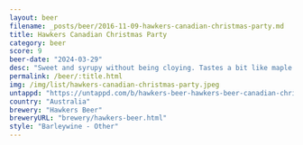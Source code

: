 ```yaml
---
layout: beer
filename: _posts/beer/2016-11-09-hawkers-canadian-christmas-party.md
title: Hawkers Canadian Christmas Party
category: beer
score: 9
beer-date: "2024-03-29"
desc: "Sweet and syrupy without being cloying. Tastes a bit like maple syrup. One of the better barley wines that I’ve had that really makes me want more. Also it just looks delicious"
permalink: /beer/:title.html
img: /img/list/hawkers-canadian-christmas-party.jpeg
untappd: "https://untappd.com/b/hawkers-beer-hawkers-beer-canadian-christmas-party/5615148"
country: "Australia"
brewery: "Hawkers Beer"
breweryURL: "brewery/hawkers-beer.html"
style: "Barleywine - Other"
---
```

